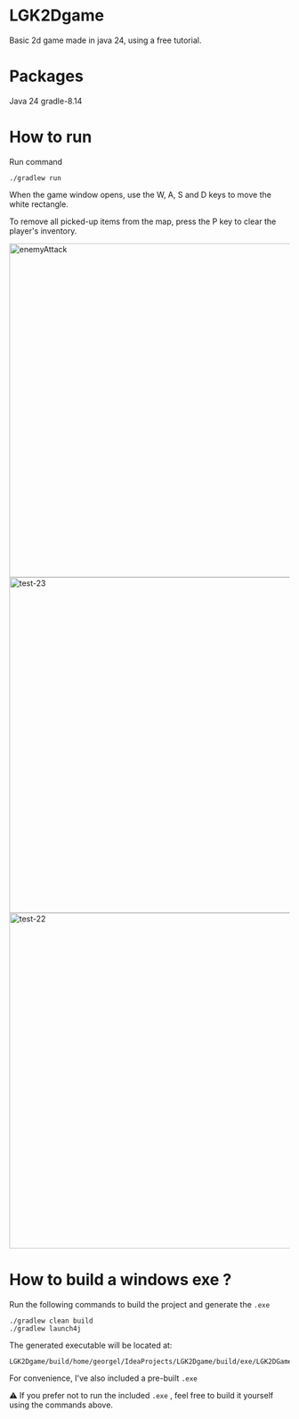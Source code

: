# LGK2Dgame
Basic 2d game made in java 24, using a free tutorial.

# Packages

Java 24
gradle-8.14

# How to run

Run command 

````
./gradlew run
````
When the game window opens, use the W, A, S and D keys to move the white rectangle.

To remove all picked-up items from the map, press the P key to clear the player's inventory.

<img width="782" height="599" alt="enemyAttack" src="https://github.com/user-attachments/assets/26fa2265-742a-44b8-860c-e7c2bfbe5d90" />
<img width="772" height="602" alt="test-23" src="https://github.com/user-attachments/assets/8d46706b-9160-4b87-88a8-2aba8473ab8c" />
<img width="770" height="602" alt="test-22" src="https://github.com/user-attachments/assets/c8e9b639-272f-4577-94fa-b05c854fb62a" />


# How to build a windows exe ?

Run the following commands to build the project and generate the `.exe`

```
./gradlew clean build
./gradlew launch4j
```
The generated executable will be located at:
````
LGK2Dgame/build/home/georgel/IdeaProjects/LGK2Dgame/build/exe/LGK2DGame.exe
````
For convenience, I've also included a pre-built `.exe`

⚠️ If you prefer not to run the included `.exe` , feel free to build it yourself using the commands above.

